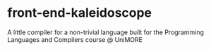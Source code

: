 # front-end-kaleidoscope
A little compiler for a non-trivial language built for the Programming Languages and Compilers course @ UniMORE
